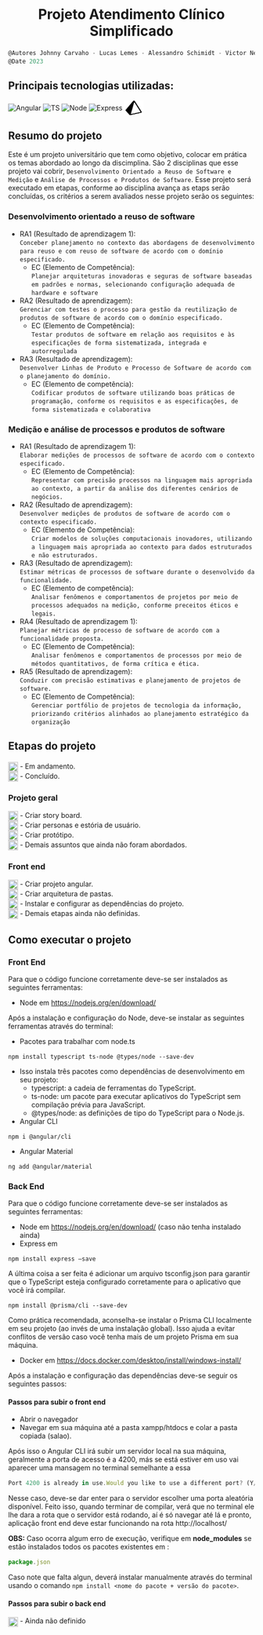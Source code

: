 <h1 align="center">
    Projeto Atendimento Clínico Simplificado
</h1>

```javascript
@Autores Johnny Carvaho - Lucas Lemes - Alessandro Schimidt - Victor Nemo
@Date 2023
```

## Principais tecnologias utilizadas: <br/>
<p>
  <img align="center" alt="Angular" height="30" width="40" src="https://cdn.jsdelivr.net/gh/devicons/devicon/icons/angularjs/angularjs-original.svg" />
  <img align="center" alt="TS" height="30" width="40" src="https://cdn.jsdelivr.net/gh/devicons/devicon/icons/typescript/typescript-original.svg" />
  <img align="center" alt="Node" height="30" width="40" src="https://cdn.jsdelivr.net/gh/devicons/devicon/icons/nodejs/nodejs-original.svg" />
  <img align="center" alt="Express" height="30" width="40" src="https://cdn.jsdelivr.net/gh/devicons/devicon/icons/express/express-original.svg" />
  <img align="center" alt="PrismaORM" height="30" width="40" src="./front-end/assets/img/icons/icons-prisma-orm.svg" />
</p>

## Resumo do projeto

Este é um projeto universitário que tem como objetivo, colocar em prática os temas abordado ao longo da discimplina. São 2 disciplinas que esse projeto vai cobrir,
````Desenvolvimento Orientado a Reuso de Software e Medição```` e ````Análise de Processos e Produtos de Software````. Esse projeto será executado em etapas, conforme ao disciplina avança
as etaps serão concluídas, os critérios a serem avaliados nesse projeto serão os seguintes:

### Desenvolvimento orientado a reuso de software
- RA1 (Resultado de aprendizagem 1):<br>
````Conceber planejamento no contexto das abordagens de desenvolvimento para reuso e com reuso de software de acordo com o domínio especificado.````<br>
  - EC (Elemento de Competência): <br>
  ````Planejar arquiteturas inovadoras e seguras de software baseadas em padrões e normas, selecionando configuração adequada de hardware e software````<br>
- RA2 (Resultado de aprendizagem):<br>
````Gerenciar com testes o processo para gestão da reutilização de produtos de software de acordo com o domínio especificado.````<br>
  - EC (Elemento de Competência):<br>
  ````Testar produtos de software em relação aos requisitos e às especificações de forma sistematizada, integrada e autorregulada````<br>
- RA3 (Resultado de aprendizagem):<br>
````Desenvolver Linhas de Produto e Processo de Software de acordo com o planejamento do domínio.````<br>
  - EC (Elemento de competência):<br>
  ````Codificar produtos de software utilizando boas práticas de programação, conforme os requisitos e as especificações, de forma sistematizada e colaborativa````
### Medição e análise de processos e produtos de software
- RA1 (Resultado de aprendizagem 1):<br>
````Elaborar medições de processos de software de acordo com o contexto especificado.````<br>
  - EC (Elemento de Competência): <br>
  ````Representar com precisão processos na linguagem mais apropriada ao contexto, a partir da análise dos diferentes cenários de negócios.````<br>
- RA2 (Resultado de aprendizagem):<br>
````Desenvolver medições de produtos de software de acordo com o contexto especificado.````<br>
  - EC (Elemento de Competência):<br>
  ````Criar modelos de soluções computacionais inovadores, utilizando a linguagem mais apropriada ao contexto para dados estruturados e não estruturados.````<br>
- RA3 (Resultado de aprendizagem):<br>
````Estimar métricas de processos de software durante o desenvolvido da funcionalidade.````<br>
  - EC (Elemento de competência):<br>
  ````Analisar fenômenos e comportamentos de projetos por meio de processos adequados na medição, conforme preceitos éticos e legais.````
- RA4 (Resultado de aprendizagem 1):<br>
````Planejar métricas de processo de software de acordo com a funcionalidade proposta.````<br>
  - EC (Elemento de Competência): <br>
  ````Analisar fenômenos e comportamentos de processos por meio de métodos quantitativos, de forma crítica e ética.````<br>
- RA5 (Resultado de aprendizagem):<br>
````Conduzir com precisão estimativas e planejamento de projetos de software.````<br>
  - EC (Elemento de Competência):<br>
  ````Gerenciar portfólio de projetos de tecnologia da informação, priorizando critérios alinhados ao planejamento estratégico da organização````<br>

## Etapas do projeto
####
<img align="center" height="20" width="20" src="./front-end/assets/img/icons/loading.gif"> - Em andamento. <br>
<img align="center" height="20" width="20" src="./front-end/assets/img/icons/ok.png"> - Concluído.

### Projeto geral
<img align="center" height="20" width="20" src="./front-end/assets/img/icons/ok.png"> - Criar story board.<br>
<img align="center" height="20" width="20" src="./front-end/assets/img/icons/ok.png"> - Criar personas e estória de usuário.<br>
<img align="center" height="20" width="20" src="./front-end/assets/img/icons/ok.png"> - Criar protótipo.<br>
<img align="center" height="20" width="20" src="./front-end/assets/img/icons/loading.gif"> - Demais assuntos que ainda não foram abordados.<br>

### Front end
<img align="center" height="20" width="20" src="./front-end/assets/img/icons/ok.png"> - Criar projeto angular.<br>
<img align="center" height="20" width="20" src="./front-end/assets/img/icons/loading.gif"> - Criar arquitetura de pastas.<br>
<img align="center" height="20" width="20" src="./front-end/assets/img/icons/loading.gif"> - Instalar e configurar as dependências do projeto.<br>
<img align="center" height="20" width="20" src="./front-end/assets/img/icons/loading.gif"> - Demais etapas ainda não definidas.<br>


## Como executar o projeto

### Front End
Para que o código funcione corretamente deve-se ser instalados as seguintes ferramentas:
- Node em <a>https://nodejs.org/en/download/</a>

Após a instalação e configuração do Node, deve-se instalar as seguintes ferramentas através do terminal:

- Pacotes para trabalhar com node.ts 
````
npm install typescript ts-node @types/node --save-dev
````
  - Isso instala três pacotes como dependências de desenvolvimento em seu projeto: 
    - typescript: a cadeia de ferramentas do TypeScript.
    - ts-node: um pacote para executar aplicativos do TypeScript sem compilação prévia para JavaScript.
    - @types/node: as definições de tipo do TypeScript para o Node.js.
- Angular CLI 
```
npm i @angular/cli
```
- Angular Material 
```
ng add @angular/material
```

### Back End
Para que o código funcione corretamente deve-se ser instalados as seguintes ferramentas:

- Node em <a>https://nodejs.org/en/download/</a> (caso não tenha instalado ainda)
- Express em 
````
npm install express –save
````
A última coisa a ser feita é adicionar um arquivo tsconfig.json para garantir que o TypeScript esteja configurado corretamente para o aplicativo que você irá compilar.
````
npm install @prisma/cli --save-dev
````
Como prática recomendada, aconselha-se instalar o Prisma CLI localmente em seu projeto (ao invés de uma instalação global). Isso ajuda a evitar conflitos de versão caso você tenha mais de um projeto Prisma em sua máquina.
- Docker em <a>https://docs.docker.com/desktop/install/windows-install/</a>

Após a instalação e configuração das dependências deve-se seguir os seguintes passos:

 #### Passos para subir o front end
 - Abrir o navegador 
 - Navegar em sua máquina até a pasta xampp/htdocs e colar a pasta copiada (salao).

Após isso o Angular CLI irá subir um servidor local na sua máquina, geralmente a porta de acesso é a 4200, más se está estiver em uso vai aparecer uma mansagem no terminal semelhante a essa
```javascript
Port 4200 is already in use.Would you like to use a different port? (Y/n) 
```
Nesse caso, deve-se dar enter para o servidor escolher uma porta aleatória disponível. Feito isso, quando terminar de compilar, verá que no terminal ele lhe dara a rota que o servidor
está rodando, aí é só navegar até lá e pronto, aplicação front end deve estar funcionando na rota http://localhost/<porta-selecionada>

**OBS:**
Caso ocorra algum erro de execução, verifique em **node_modules** se estão instalados todos os pacotes 
existentes em :
```javascript 
package.json
```
Caso note que falta algun, deverá instalar manualmente através do terminal usando o comando ```npm install <nome do pacote + versão do pacote>```.


 #### Passos para subir o back end
<img align="center" height="20" width="20" src="./front-end/assets/img/icons/loading.gif"> - Ainda não definido
